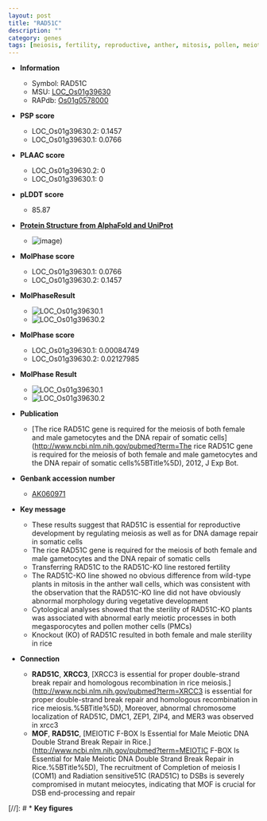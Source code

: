 ```yaml
---
layout: post
title: "RAD51C"
description: ""
category: genes
tags: [meiosis, fertility, reproductive, anther, mitosis, pollen, meiotic, vegetative, sterility]
---
```


* **Information**  
    + Symbol: RAD51C  
    + MSU: [LOC_Os01g39630](http://rice.plantbiology.msu.edu/cgi-bin/ORF_infopage.cgi?orf=LOC_Os01g39630)  
    + RAPdb: [Os01g0578000](http://rapdb.dna.affrc.go.jp/viewer/gbrowse_details/irgsp1?name=Os01g0578000)  

* **PSP score**  
    + LOC_Os01g39630.2: 0.1457 
    + LOC_Os01g39630.1: 0.0766 

* **PLAAC score**  
    + LOC_Os01g39630.2: 0 
    + LOC_Os01g39630.1: 0 

* **pLDDT score**
    + 85.87

* **[Protein Structure from AlphaFold and UniProt](https://www.uniprot.org/uniprotkb/Q9AWX8/entry#structure)**
    + ![image](https://ricepsp.github.io/images/Q9/AF-Q9AWX8-F1.png))

* **MolPhase score**
    + LOC_Os01g39630.1: 0.0766
    + LOC_Os01g39630.2: 0.1457

* **MolPhaseResult**
    + ![LOC_Os01g39630.1](https://ricepsp.github.io/pictures/LOC_Os01g/LOC_Os01g39630.1.png)
    + ![LOC_Os01g39630.2](https://ricepsp.github.io/pictures/LOC_Os01g/LOC_Os01g39630.2.png)

* **MolPhase score**
    + LOC_Os01g39630.1: 0.00084749
    + LOC_Os01g39630.2: 0.02127985

* **MolPhase Result**
    + ![LOC_Os01g39630.1](https://304243504.github.io/Pictures/LOC_Os01g/LOC_Os01g39630.1.png)
    + ![LOC_Os01g39630.2](https://304243504.github.io/Pictures/LOC_Os01g/LOC_Os01g39630.2.png)

* **Publication**  
    + [The rice RAD51C gene is required for the meiosis of both female and male gametocytes and the DNA repair of somatic cells](http://www.ncbi.nlm.nih.gov/pubmed?term=The rice RAD51C gene is required for the meiosis of both female and male gametocytes and the DNA repair of somatic cells%5BTitle%5D), 2012, J Exp Bot.

* **Genbank accession number**  
    + [AK060971](http://www.ncbi.nlm.nih.gov/nuccore/AK060971)

* **Key message**  
    + These results suggest that RAD51C is essential for reproductive development by regulating meiosis as well as for DNA damage repair in somatic cells
    + The rice RAD51C gene is required for the meiosis of both female and male gametocytes and the DNA repair of somatic cells
    + Transferring RAD51C to the RAD51C-KO line restored fertility
    + The RAD51C-KO line showed no obvious difference from wild-type plants in mitosis in the anther wall cells, which was consistent with the observation that the RAD51C-KO line did not have obviously abnormal morphology during vegetative development
    + Cytological analyses showed that the sterility of RAD51C-KO plants was associated with abnormal early meiotic processes in both megasporocytes and pollen mother cells (PMCs)
    + Knockout (KO) of RAD51C resulted in both female and male sterility in rice

* **Connection**  
    + __RAD51C__, __XRCC3__, [XRCC3 is essential for proper double-strand break repair and homologous recombination in rice meiosis.](http://www.ncbi.nlm.nih.gov/pubmed?term=XRCC3 is essential for proper double-strand break repair and homologous recombination in rice meiosis.%5BTitle%5D), Moreover, abnormal chromosome localization of RAD51C, DMC1, ZEP1, ZIP4, and MER3 was observed in xrcc3
    + __MOF__, __RAD51C__, [MEIOTIC F-BOX Is Essential for Male Meiotic DNA Double Strand Break Repair in Rice.](http://www.ncbi.nlm.nih.gov/pubmed?term=MEIOTIC F-BOX Is Essential for Male Meiotic DNA Double Strand Break Repair in Rice.%5BTitle%5D), The recruitment of Completion of meiosis I (COM1) and Radiation sensitive51C (RAD51C) to DSBs is severely compromised in mutant meiocytes, indicating that MOF is crucial for DSB end-processing and repair

[//]: # * **Key figures**  


